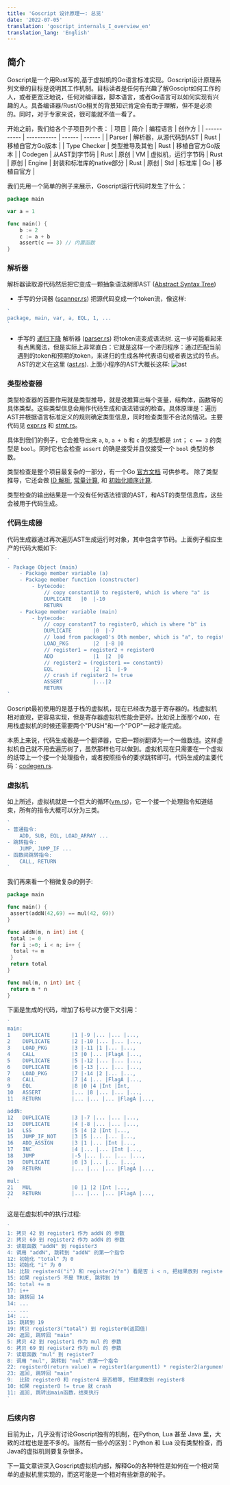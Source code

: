 ```yaml
---
title: 'Goscript 设计原理一: 总览'
date: '2022-07-05'
translation: 'goscript_internals_I_overview_en'
translation_lang: 'English'
---
```


## 简介

Goscript是一个用Rust写的,基于虚拟机的Go语言标准实现。Goscript设计原理系列文章的目标是说明其工作机制。目标读者是任何有兴趣了解Goscipt如何工作的人，或者更宽泛地说，任何对编译器，脚本语言，或者Go语言可以如何实现有兴趣的人。具备编译器/Rust/Go相关的背景知识肯定会有助于理解，但不是必须的。同时，对于专家来说，很可能就不值一看了。

开始之前，我们给各个子项目列个表：
| 项目 |            简介 | 编程语言 | 创作方 |
| ----------- |         ----------- | ------ |  ------ |
| Parser | 解析器，从源代码到AST | Rust | 移植自官方Go版本 |
| Type Checker | 类型推导及其他  | Rust | 移植自官方Go版本 |
| Codegen | 从AST到字节码 | Rust | 原创
| VM | 虚拟机，运行字节码 | Rust | 原创
| Engine | 封装和标准库的native部分 | Rust | 原创
| Std | 标准库 | Go | 移植自官方 |

我们先用一个简单的例子来展示，Goscript运行代码时发生了什么：

```go
package main

var a = 1

func main() {
    b := 2
    c := a + b
    assert(c == 3) // 内置函数
}
```

### 解析器

解析器读取源代码然后把它变成一颗抽象语法树即AST ([Abstract Syntax Tree](https://en.wikipedia.org/wiki/Abstract_syntax_tree))

- 手写的分词器 ([scanner.rs](https://github.com/oxfeeefeee/goscript/blob/master/parser/src/scanner.rs)) 把源代码变成一个token流，像这样:

```go
`
package, main, var, a, EQL, 1, ...
`
```

- 手写的 [递归下降](https://en.wikipedia.org/wiki/Recursive_descent_parser) 解析器 ([parser.rs](https://github.com/oxfeeefeee/goscript/blob/master/parser/src/parser.rs)) 将token流变成语法树. 这一步可能看起来有点黑魔法，但是实际上非常直白：它就是这样一个递归程序：通过匹配当前遇到的token和预期的token，来递归的生成各种代表语句或者表达式的节点。AST的定义在这里 ([ast.rs](https://github.com/oxfeeefeee/goscript/blob/master/parser/src/ast.rs)). 上面小程序的AST大概长这样:
    ![ast](/images/ast.jpeg)

### 类型检查器

类型检查器的首要作用就是类型推导，就是说推算出每个变量，结构体，函数等的具体类型。这些类型信息会用作代码生成和语法错误的检查。具体原理是：遍历AST并根据语言标准定义的规则确定类型信息，同时检查类型不合法的情况。主要代码见 [expr.rs](https://github.com/oxfeeefeee/goscript/blob/master/types/src/check/expr.rs) 和 [stmt.rs](https://github.com/oxfeeefeee/goscript/blob/master/types/src/check/stmt.rs)。

具体到我们的例子，它会推导出来 `a`, `b`, `a + b` 和 `c` 的类型都是 `int`； `c == 3` 的类型是 `bool`。同时它也会检查 `assert` 的确是接受并且仅接受一个  `bool` 类型的参数。

类型检查是整个项目最复杂的一部分，有一个Go [官方文档](https://go.googlesource.com/example/+/HEAD/gotypes/go-types.md) 可供参考。 除了类型推导，它还会做 [ID 解析](https://github.com/oxfeeefeee/goscript/blob/master/types/src/check/resolver.rs), [常量计算](https://github.com/oxfeeefeee/goscript/blob/master/types/src/constant.rs), 和 [初始化顺序计算](https://github.com/oxfeeefeee/goscript/blob/master/types/src/check/initorder.rs).

类型检查的输出结果是一个没有任何语法错误的AST，和AST的类型信息库，这些会被用于代码生成。

### 代码生成器

代码生成器通过再次遍历AST生成运行时对象，其中包含字节码。上面例子相应生产的代码大概如下:

```go
`
- Package Object (main)
    - Package member variable (a)
    - Package member function (constructor)
        - bytecode: 
            // copy constant10 to register0, which is where "a" is
            DUPLICATE   |0  |-10 
            RETURN          
    - Package member variable (main)
        - bytecode:
            // copy constant7 to register0, which is where "b" is
            DUPLICATE       |0  |-7 
            // load from package8's 0th member, which is "a", to register2 
            LOAD_PKG        |2  |-8 |0
            // register1 = register2 + register0
            ADD             |1  |2  |0
            // register2 = (register1 == constant9)
            EQL             |2  |1  |-9
            // crash if register2 != true
            ASSERT          |...|2  
            RETURN   
`   
```

Goscript最初使用的是基于栈的虚拟机，现在已经改为基于寄存器的。栈虚拟机相对直观，更容易实现，但是寄存器虚拟机性能会更好。比如说上面那个`ADD`，在用栈虚拟机的时候还需要两个"PUSH"和一个"POP"一起才能完成。

本质上来说，代码生成器是一个翻译器，它把一颗树翻译为一个一维数组。这样虚拟机自己就不用去遍历树了，虽然那样也可以做到。虚拟机现在只需要在一个虚拟的纸带上一个接一个处理指令，或者按照指令的要求跳转即可。代码生成的主要代码：[codegen.rs](https://github.com/oxfeeefeee/goscript/blob/master/codegen/src/codegen.rs).

### 虚拟机

如上所述，虚拟机就是一个巨大的循环([vm.rs](https://github.com/oxfeeefeee/goscript/blob/master/vm/src/vm.rs))，它一个接一个处理指令知道结束，所有的指令大概可以分为三类。

```go
`
- 普通指令:
    ADD, SUB, EQL, LOAD_ARRAY ...
- 跳转指令:
    JUMP, JUMP_IF ...
- 函数间跳转指令:
    CALL, RETURN
`
```

我们再来看一个稍微复杂的例子:

```go
package main

func main() {
 assert(addN(42,69) == mul(42, 69))
}

func addN(m, n int) int {
 total := 0
 for i :=0; i < n; i++ {
  total += m
 }
 return total
}

func mul(m, n int) int {
 return m * n
}
```

下面是生成的代码，增加了标号以方便下文引用：

```go
`
main:
1    DUPLICATE       |1 |-9 |... |... |...,
2    DUPLICATE       |2 |-10 |... |... |...,
3    LOAD_PKG        |3 |-11 |1 |... |...,
4    CALL            |3 |0 |... |FlagA |...,
5    DUPLICATE       |5 |-12 |... |... |...,
6    DUPLICATE       |6 |-13 |... |... |...,
7    LOAD_PKG        |7 |-14 |2 |... |...,
8    CALL            |7 |4 |... |FlagA |...,
9    EQL             |8 |0 |4 |Int |Int,
10   ASSERT          |... |8 |... |... |...,
11   RETURN          |... |... |... |FlagA |...,

addN:
12   DUPLICATE       |3 |-7 |... |... |...,
13   DUPLICATE       |4 |-8 |... |... |...,
14   LSS             |5 |4 |2 |Int |...,
15   JUMP_IF_NOT     |3 |5 |... |... |...,
16   ADD_ASSIGN      |3 |1 |... |Int |...,
17   INC             |4 |... |... |Int |...,
18   JUMP            |-5 |... |... |... |...,
19   DUPLICATE       |0 |3 |... |... |...,
20   RETURN          |... |... |... |FlagA |...,

mul:
21   MUL             |0 |1 |2 |Int |...,
22   RETURN          |... |... |... |FlagA |...,
`
```

这是在虚拟机中的执行过程:

```go
`
1: 拷贝 42 到 register1 作为 addN 的 参数
2: 拷贝 69 到 register2 作为 addN 的 参数
3: 读取函数 "addN" 到 register3
4: 调用 "addN", 跳转到 "addN" 的第一个指令
12: 初始化 "total" 为 0
13: 初始化 "i" 为 0
14: 比较 register4("i") 和 register2("n") 看是否 i < n, 把结果放到 register5
15: 如果 register5 不是 TRUE, 跳转到 19
16: total += m
17: i++
18: 跳转回 14
14: ...
... ...
14: ...
15: 跳转到 19
19: 拷贝 register3("total") 到 register0(返回值)
20: 返回, 跳转回 "main"
5: 拷贝 42 到 register1 作为 mul 的 参数
6: 拷贝 69 到 register2 作为 mul 的 参数
7: 读取函数 "mul" 到 register7
8: 调用 "mul", 跳转到 "mul" 的第一个指令
22: register0(return value) = register1(argument1) * register2(argument2)
23: 返回, 跳转回 "main"
9:  比较 register0 和 register4 是否相等, 把结果放到 register8
10: 如果 register8 != true 就 crash
11: 返回, 跳转出main函数，结束执行
`
```

### 后续内容

目前为止，几乎没有讨论Goscript独有的机制，在Python, Lua 甚至 Java 里，大致的过程也是差不多的。当然有一些小的区别：Python 和 Lua 没有类型检查，而Java的虚拟机则要复杂很多。

下一篇文章讲深入Goscript虚拟机内部，解释Go的各种特性是如何在一个相对简单的虚拟机里实现的，而这可能是一个相对有些新意的轮子。
